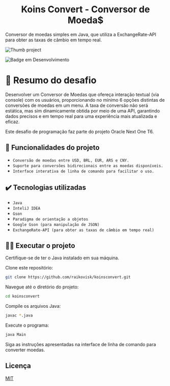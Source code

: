 
<h1 align="center"> Koins Convert - Conversor de Moeda$ </h1>

Conversor de moedas simples em Java, que utiliza a ExchangeRate-API para obter as taxas de câmbio em tempo real.

![Thumb project](https://i.imgur.com/gp1e2mf.png)

![Badge em Desenvolvimento](http://img.shields.io/static/v1?label=STATUS&message=FINALIZADO&color=GREEN&style=for-the-badge)

# 📑 Resumo do desafio
Desenvolver um Conversor de Moedas que ofereça interação textual (via console) com os usuários, proporcionando no mínimo 6 opções distintas de conversões de moedas em um menu. A taxa de conversão não será estática, mas sim dinamicamente obtida por meio de uma API, garantindo dados precisos e em tempo real para uma experiência mais atualizada e eficaz.

Este desafio de programação faz parte do projeto Oracle Next One T6.


## 🔨 Funcionalidades do projeto

- `Conversão de moedas entre USD, BRL, EUR, ARS e CNY.` 
- `Suporte para conversões bidirecionais entre as moedas disponíveis.` 
- `Interface interativa de linha de comando para facilitar o uso.` 

## ✔️ Tecnologias utilizadas

- ``Java``
- ``InteliJ IDEA``
- ``Gson``
- ``Paradigma de orientação a objetos``
- ``Google Gson (para manipulação de JSON)``
- ``ExchangeRate-API (para obter as taxas de câmbio em tempo real)``



## 👨‍💻 Executar o projeto

Certifique-se de ter o Java instalado em sua máquina.

Clone este repositório:

```bash
git clone https://github.com/raikovisk/koinsconvert.git
```

Navegue até o diretório do projeto:

```bash
cd koinsconvert
```

Compile os arquivos Java:

```bash
javac *.java
```

Execute o programa:

```bash
java Main
```

Siga as instruções apresentadas na interface de linha de comando para converter moedas.
## Licença

[MIT](https://choosealicense.com/licenses/mit/)

